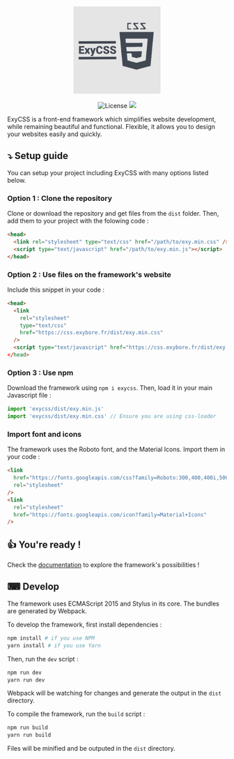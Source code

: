 <div align="center">
	<img src="exycss.png" alt="ExyCSS logo" width="200">
	<p align="center">
		<img src="https://img.shields.io/badge/license-MIT-orange.svg" alt="License">
		<a href="https://discord.gg/wfyYYjC"><img src="https://img.shields.io/badge/chat-join%20now-blue.svg"></a>
	</p>
</div>

ExyCSS is a front-end framework which simplifies website development, while remaining beautiful and functional. Flexible, it allows you to design your websites easily and quickly.

## ⤵ Setup guide

You can setup your project including ExyCSS with many options listed below.

### Option 1 : Clone the repository

Clone or download the repository and get files from the `dist` folder. Then, add them to your project with the folowing code :

```html
<head>
  <link rel="stylesheet" type="text/css" href="/path/to/exy.min.css" />
  <script type="text/javascript" href="/path/to/exy.min.js"></script>
</head>
```

### Option 2 : Use files on the framework's website

Include this snippet in your code :

```html
<head>
  <link
    rel="stylesheet"
    type="text/css"
    href="https://css.exybore.fr/dist/exy.min.css"
  />
  <script type="text/javascript" href="https://css.exybore.fr/dist/exy.min.js"
</head>
```

### Option 3 : Use npm

Download the framework using `npm i exycss`. Then, load it in your main Javascript file :

```javascript
import 'exycss/dist/exy.min.js'
import 'exycss/dist/exy.min.css' // Ensure you are using css-loader
```

### Import font and icons

The framework uses the Roboto font, and the Material Icons. Import them in your code :

```html
<link
  href="https://fonts.googleapis.com/css?family=Roboto:300,400,400i,500,700,900"
  rel="stylesheet"
/>
<link
  rel="stylesheet"
  href="https://fonts.googleapis.com/icon?family=Material+Icons"
/>
```

## 👍 You're ready !

Check the [documentation](https://github.com/exybore/exycss/blob/docs/summary.md) to explore the framework's possibilities !

## ⌨ Develop

The framework uses ECMAScript 2015 and Stylus in its core. The bundles are generated by Webpack.

To develop the framework, first install dependencies :

```bash
npm install # if you use NPM
yarn install # if you use Yarn
```

Then, run the `dev` script :

```bash
npm run dev
yarn run dev
```

Webpack will be watching for changes and generate the output in the `dist` directory.

To compile the framework, run the `build` script :

```bash
npm run build
yarn run build
```

Files will be minified and be outputed in the `dist` directory.
